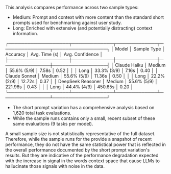 This analysis compares performance across two sample types:
   * Medium: Prompt and context with more content than the standard short prompts used for benchmarking against user study. 
   * Long: Enriched with extensive (and potentially distracting) context information.


  ┌───────────────────┬─────────────┬─────────────┬───────────────┬─────────────────┐
  │ Model             │ Sample Type │ Accuracy    │ Avg. Time (s) │ Avg. Confidence │
  ├───────────────────┼─────────────┼─────────────┼───────────────┼─────────────────┤
  │ Claude Haiku      │ Medium      │ 55.6% (5/9) │ 7.58s         │ 0.52            │
  │                   │ Long        │ 33.3% (3/9) │ 7.16s         │ 0.40            │
  │ Claude Sonnet     │ Medium      │ 55.6% (5/9) │ 11.36s        │ 0.50            │
  │                   │ Long        │ 22.2% (2/9) │ 12.72s        │ 0.37            │
  │ DeepSeek Reasoner │ Medium      │ 55.6% (5/9) │ 221.96s       │ 0.43            │
  │                   │ Long        │ 44.4% (4/9) │ 450.65s       │ 0.20            │
  └───────────────────┴─────────────┴─────────────┴───────────────┴─────────────────┘


   * The short prompt variation has a comprehensive analysis based on 1,620 total task evaluations.
   * While the sample runs contains only a small, recent subset of these same evaluations (9 tasks per model).

  A small sample size is not statistically representative of the full dataset. Therefore, while the sample runs for the provide a snapshot of recent performance, they do not have the same statistical power that is reflected in the overall performance documented by the short prompt variation's results.  But they are indicative of the performance degradation expected with the increase in signal in the words context space that cause LLMs to hallucinate those signals with noise in the data. 